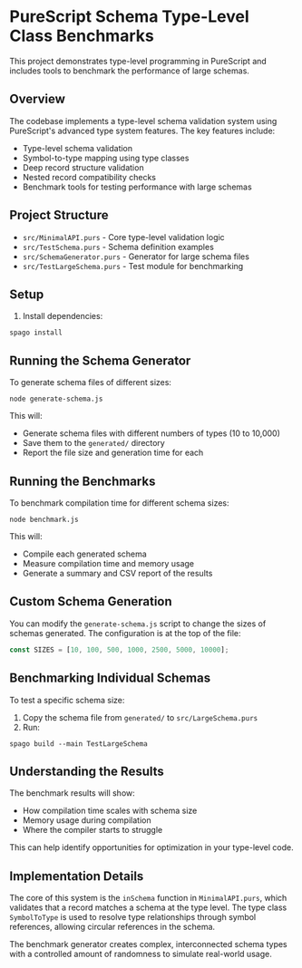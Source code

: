 # PureScript Schema Type-Level Class Benchmarks

This project demonstrates type-level programming in PureScript and includes tools to benchmark the performance of large schemas.

## Overview

The codebase implements a type-level schema validation system using PureScript's advanced type system features. The key features include:

- Type-level schema validation
- Symbol-to-type mapping using type classes
- Deep record structure validation
- Nested record compatibility checks
- Benchmark tools for testing performance with large schemas

## Project Structure

- `src/MinimalAPI.purs` - Core type-level validation logic
- `src/TestSchema.purs` - Schema definition examples
- `src/SchemaGenerator.purs` - Generator for large schema files
- `src/TestLargeSchema.purs` - Test module for benchmarking

## Setup

1. Install dependencies:

```
spago install
```

## Running the Schema Generator

To generate schema files of different sizes:

```
node generate-schema.js
```

This will:
- Generate schema files with different numbers of types (10 to 10,000)
- Save them to the `generated/` directory
- Report the file size and generation time for each

## Running the Benchmarks

To benchmark compilation time for different schema sizes:

```
node benchmark.js
```

This will:
- Compile each generated schema
- Measure compilation time and memory usage
- Generate a summary and CSV report of the results

## Custom Schema Generation

You can modify the `generate-schema.js` script to change the sizes of schemas generated. The configuration is at the top of the file:

```javascript
const SIZES = [10, 100, 500, 1000, 2500, 5000, 10000];
```

## Benchmarking Individual Schemas

To test a specific schema size:

1. Copy the schema file from `generated/` to `src/LargeSchema.purs`
2. Run:

```
spago build --main TestLargeSchema
```

## Understanding the Results

The benchmark results will show:
- How compilation time scales with schema size
- Memory usage during compilation
- Where the compiler starts to struggle

This can help identify opportunities for optimization in your type-level code.

## Implementation Details

The core of this system is the `inSchema` function in `MinimalAPI.purs`, which validates that a record matches a schema at the type level. The type class `SymbolToType` is used to resolve type relationships through symbol references, allowing circular references in the schema.

The benchmark generator creates complex, interconnected schema types with a controlled amount of randomness to simulate real-world usage.